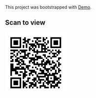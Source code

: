 This project was bootstrapped with [Demo](http://Manikandarajan-Jegadeshwaran.github.io/itheme).

## Scan to view
![Scan to view](https://github.com/Manikandarajan-Jegadeshwaran/itheme/blob/master/public/ithemeUrl.png)
